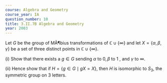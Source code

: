 ```yaml
---
course: Algebra and Geometry
course_year: IA
question_number: 10
title: 3.II.7B Algebra and Geometry
year: 2003
---
```



Let $G$ be the group of MÃ¶bius transformations of $\mathbb{C} \cup\{\infty\}$ and let $X=\{\alpha, \beta, \gamma\}$ be a set of three distinct points in $\mathbb{C} \cup\{\infty\}$.

(i) Show that there exists a $g \in G$ sending $\alpha$ to $0, \beta$ to 1 , and $\gamma$ to $\infty$.

(ii) Hence show that if $H=\{g \in G \mid g X=X\}$, then $H$ is isomorphic to $S_{3}$, the symmetric group on 3 letters.